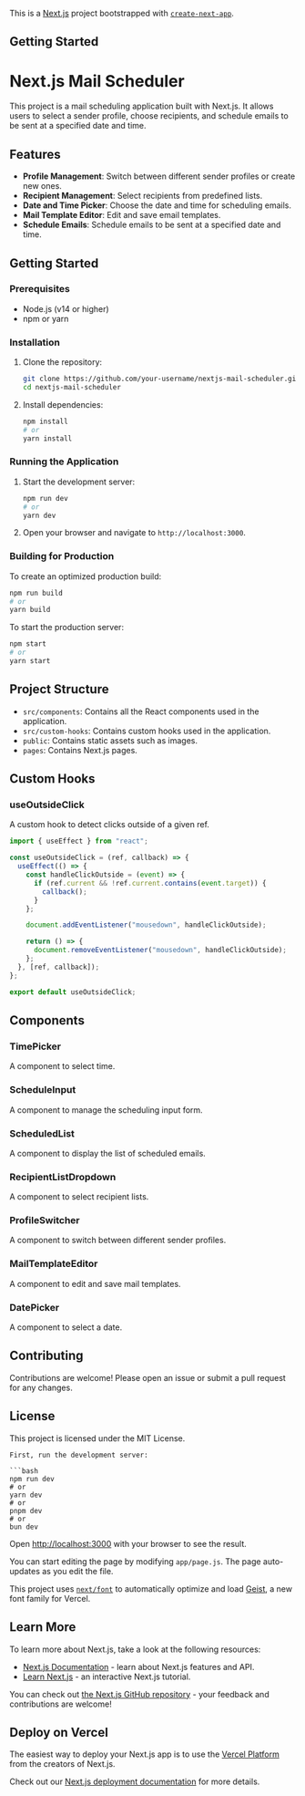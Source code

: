 This is a [Next.js](https://nextjs.org) project bootstrapped with [`create-next-app`](https://github.com/vercel/next.js/tree/canary/packages/create-next-app).

## Getting Started
# Next.js Mail Scheduler

This project is a mail scheduling application built with Next.js. It allows users to select a sender profile, choose recipients, and schedule emails to be sent at a specified date and time.

## Features

- **Profile Management**: Switch between different sender profiles or create new ones.
- **Recipient Management**: Select recipients from predefined lists.
- **Date and Time Picker**: Choose the date and time for scheduling emails.
- **Mail Template Editor**: Edit and save email templates.
- **Schedule Emails**: Schedule emails to be sent at a specified date and time.

## Getting Started

### Prerequisites

- Node.js (v14 or higher)
- npm or yarn

### Installation

1. Clone the repository:

   ```bash
   git clone https://github.com/your-username/nextjs-mail-scheduler.git
   cd nextjs-mail-scheduler
   ```

2. Install dependencies:

   ```bash
   npm install
   # or
   yarn install
   ```

### Running the Application

1. Start the development server:

   ```bash
   npm run dev
   # or
   yarn dev
   ```

2. Open your browser and navigate to `http://localhost:3000`.

### Building for Production

To create an optimized production build:

```bash
npm run build
# or
yarn build
```

To start the production server:

```bash
npm start
# or
yarn start
```

## Project Structure

- `src/components`: Contains all the React components used in the application.
- `src/custom-hooks`: Contains custom hooks used in the application.
- `public`: Contains static assets such as images.
- `pages`: Contains Next.js pages.

## Custom Hooks

### useOutsideClick

A custom hook to detect clicks outside of a given ref.

```javascript
import { useEffect } from "react";

const useOutsideClick = (ref, callback) => {
  useEffect(() => {
    const handleClickOutside = (event) => {
      if (ref.current && !ref.current.contains(event.target)) {
        callback();
      }
    };

    document.addEventListener("mousedown", handleClickOutside);

    return () => {
      document.removeEventListener("mousedown", handleClickOutside);
    };
  }, [ref, callback]);
};

export default useOutsideClick;
```

## Components

### TimePicker

A component to select time.

### ScheduleInput

A component to manage the scheduling input form.

### ScheduledList

A component to display the list of scheduled emails.

### RecipientListDropdown

A component to select recipient lists.

### ProfileSwitcher

A component to switch between different sender profiles.

### MailTemplateEditor

A component to edit and save mail templates.

### DatePicker

A component to select a date.

## Contributing

Contributions are welcome! Please open an issue or submit a pull request for any changes.

## License

This project is licensed under the MIT License.
```
First, run the development server:

```bash
npm run dev
# or
yarn dev
# or
pnpm dev
# or
bun dev
```

Open [http://localhost:3000](http://localhost:3000) with your browser to see the result.

You can start editing the page by modifying `app/page.js`. The page auto-updates as you edit the file.

This project uses [`next/font`](https://nextjs.org/docs/app/building-your-application/optimizing/fonts) to automatically optimize and load [Geist](https://vercel.com/font), a new font family for Vercel.

## Learn More

To learn more about Next.js, take a look at the following resources:

- [Next.js Documentation](https://nextjs.org/docs) - learn about Next.js features and API.
- [Learn Next.js](https://nextjs.org/learn) - an interactive Next.js tutorial.

You can check out [the Next.js GitHub repository](https://github.com/vercel/next.js) - your feedback and contributions are welcome!

## Deploy on Vercel

The easiest way to deploy your Next.js app is to use the [Vercel Platform](https://vercel.com/new?utm_medium=default-template&filter=next.js&utm_source=create-next-app&utm_campaign=create-next-app-readme) from the creators of Next.js.

Check out our [Next.js deployment documentation](https://nextjs.org/docs/app/building-your-application/deploying) for more details.
